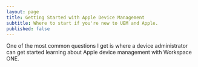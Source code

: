 ```yaml
---
layout: page
title: Getting Started with Apple Device Management
subtitle: Where to start if you're new to UEM and Apple.
published: false
---
```


One of the most common questions I get is where a device administrator can get started learning about Apple device management with Workspace ONE. 